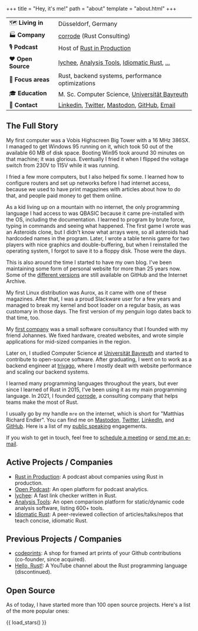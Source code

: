 +++
title = "Hey, it's me!"
path = "about"
template = "about.html"
+++

|                 |                                                                                                                                                             |
| --------------- | ----------------------------------------------------------------------------------------------------------------------------------------------------------- |
| 🗺️ **Living in**   | Düsseldorf, Germany                                                                                                                                         |
| 🏭 **Company**     | [corrode](https://corrode.dev) (Rust Consulting)                                                                                                            |
| 🎙️ **Podcast**     | Host of [Rust in Production](https://corrode.dev/podcast)                                                                                                   |
| ❤️ **Open Source** | [lychee](https://lychee.cli.rs), [Analysis Tools](https://analysis-tools.dev), [Idiomatic Rust](https://github.com/mre/idiomatic-rust), [...](#open-source) |
| 🎯 **Focus areas** | Rust, backend systems, performance optimizations                                                                                                            |
| 🎓 **Education**   | M. Sc. Computer Science, [Universität Bayreuth](https://www.uni-bayreuth.de/)                                                                               |
| 🤝 **Contact**     | [Linkedin], [Twitter], [Mastodon], [GitHub], [Email]                                                                                                        |

## The Full Story 

My first computer was a Vobis Highscreen Big Tower with a 16 MHz 386SX.
I managed to get Windows 95 running on it, which took 50 out of the available 60 MB of
disk space. Booting Win95 took around 30 minutes on that machine; it was glorious.
Eventually I fried it when I flipped the voltage switch from 230V to 115V while it was running.

I fried a few more computers, but I also helped fix some. I learned how to
configure routers and set up networks before I had internet access, because
we used to have print magazines with articles about how to do that,
and people paid money to get them online.

As a kid living up on a mountain with no internet, the only programming language
I had access to was QBASIC because it came pre-installed with the OS, including the documentation.
I learned to program by brute force, typing in commands and seeing what
happened.
The first game I wrote was an Asteroids clone, but I didn't know what arrays were,
so all asteroids had hardcoded names in the program.
Later, I wrote a table tennis game for two players with nice graphics and double-buffering, but
when I reinstalled the operating system, I forgot to save it to a floppy disk.
Those were the days.

This is also around the time I started to have my own blog.
I've been maintaining some form of personal website for more than 25 years now. Some of the [different versions](https://github.com/mre/endler.dev) are still available on GitHub and the Internet Archive.

My first Linux distribution was Aurox, as it came with one of these magazines.
After that, I was a proud Slackware user for a few years and managed to break my kernel and boot loader on a regular basis,
as was customary in those days.
The first version of my penguin logo dates back to that time, too.

My [first company](https://web.archive.org/web/20111128060819/http://www.ebit-systems.de/) was a small software consultancy that I founded with my friend Johannes.
We fixed hardware, created websites, and wrote simple applications for mid-sized companies in the region.

Later on, I studied Computer Science at [Universit&auml;t Bayreuth] and started to contribute to open-source software.
After graduating, I went on to work as a backend engineer at [trivago], where I
mostly dealt with website performance and scaling our backend systems. 

I learned many programming languages throughout the years, but ever since I learned of Rust in 2015, I've been using it as my main programming language.
In 2021, I founded [corrode](https://corrode.dev), a consulting company that helps teams
make the most of Rust.

I usually go by my handle `mre` on the internet, which is short for "Matthias Richard Endler".
You can find me on [Mastodon], [Twitter], [LinkedIn], and [GitHub].
Here is a list of my [public speaking][talks] engagements.

If you wish to get in touch, feel free to [schedule a meeting][calendar] or [send me an e-mail][email].

## Active Projects / Companies

- [Rust in Production](https://corrode.dev/podcast): A podcast about companies using Rust in production.
- [Open Podcast](https://openpodcast.app): An open platform for podcast analytics.
- [lychee](https://lychee.cli.rs): A fast link checker written in Rust.
- [Analysis Tools](https://analysis-tools.dev): An open comparison
  platform for static/dynamic code analysis software, listing 600+ tools.
- [Idiomatic Rust](https://github.com/mre/idiomatic-rust): A
  peer-reviewed collection of articles/talks/repos that teach concise, idiomatic
  Rust.

## Previous Projects / Companies

- [codeprints](https://codeprints.dev): A shop for framed art prints of your
  Github contributions (co-founder, since acquired).
- [Hello, Rust!](https://corrode.dev/hello-rust/): A YouTube channel about the Rust programming language
  (discontinued).

## Open Source

As of today, I have started more than 100 open source projects. Here's a list of the more popular ones:

{{ load_stars() }}

[universit&auml;t bayreuth]: https://www.uni-bayreuth.de
[trivago]: https://tech.trivago.com/
[talks]: @/static/talks/index.md
[github]: https://github.com/mre/
[twitter]: https://twitter.com/matthiasendler
[linkedin]: https://www.linkedin.com/in/matthiasendler/
[mastodon]: https://mastodon.social/@mre
[calendar]: https://cal.com/matthias-endler
[email]: mailto:matthias@endler.dev